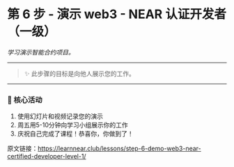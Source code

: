 # 第 6 步 - 演示 web3 - NEAR 认证开发者（一级）
                              
_学习演示智能合约项目。_

--------
> :sparkles: 此步骤的目标是向他人展示您的工作。
--------

### :green_book: 核心活动

1. 使用幻灯片和视频记录您的演示
2. 周五用5-10分钟向学习小组展示你的工作
3. 庆祝自己完成了课程！恭喜你，你做到了！

原文链接：https://learnnear.club/lessons/step-6-demo-web3-near-certified-developer-level-1/
